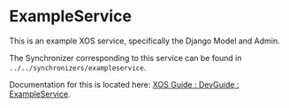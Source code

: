 # ExampleService

This is an example XOS service, specifically the Django Model and Admin. 

The Synchronizer corresponding to this service can be found in `../../synchronizers/exampleservice`.

Documentation for this is located here: [XOS Guide : DevGuide : ExampleService](http://guide.xosproject.org/devguide/exampleservice/).

